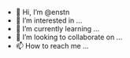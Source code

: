 - 👋 Hi, I’m @enstn
- 👀 I’m interested in ...
- 🌱 I’m currently learning ...
- 💞️ I’m looking to collaborate on ...
- 📫 How to reach me ...

<!---
enstn/enstn is a ✨ special ✨ repository because its `README.md` (this file) appears on your GitHub profile.
You can click the Preview link to take a look at your changes.
--->
